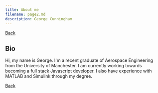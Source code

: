 ```yaml
---
title: About me
filename: page2.md
description: George Cunningham
---
```


[Back](index)

## Bio

Hi, my name is George. I'm a recent graduate of Aerospace Engineering from the University of Manchester. I am currently working towards becoming a full stack Javascript developer. I also have experience with MATLAB and Simulink through my degree.

[Back](index)
